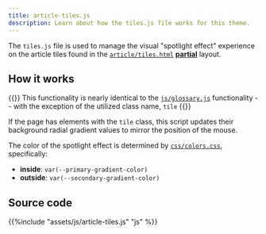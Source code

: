 ```yaml
---
title: article-tiles.js
description: Learn about how the tiles.js file works for this theme. 
---
```


The `tiles.js` file is used to manage the visual "spotlight effect" experience on the article tiles found in the [`article/tiles.html`](/reference/layouts/partials/article/tiles) [**partial**](/reference/layouts/partials) layout.

## How it works

{{<notice note >}}
This functionality is nearly identical to the [`js/glossary.js`](/reference/assets/js/glossary) functionality -- with the exception of the utilized class name, `tile`
{{</notice>}}

If the page has elements with the `tile` class, this script updates their background radial gradient values to mirror the position of the mouse. 

The color of the spotlight effect is determined by [`css/colors.css`](/reference/assets/css#colorscss), specifically:
- **inside**: `var(--primary-gradient-color)` 
- **outside**: `var(--secondary-gradient-color)`

## Source code 

{{%include "assets/js/article-tiles.js" "js" %}}